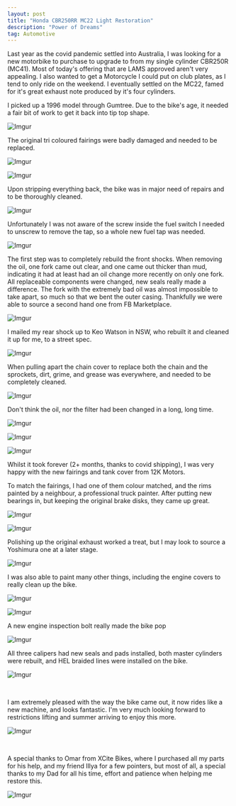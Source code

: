 ```yaml
---
layout: post
title: "Honda CBR250RR MC22 Light Restoration"
description: "Power of Dreams"
tag: Automotive
---
```


Last year as the covid pandemic settled into Australia, I was looking for a new motorbike to purchase to upgrade to from my single cylinder CBR250R (MC41). Most of today's offering that are LAMS approved aren't very appealing. I also wanted to get a Motorcycle I could put on club plates, as I tend to only ride on the weekend. I eventually settled on the MC22, famed for it's great exhaust note produced by it's four cylinders.

I picked up a 1996 model through Gumtree. Due to the bike's age, it needed a fair bit of work to get it back into tip top shape. 

![Imgur](https://i.imgur.com/rR6j9T3.jpg)

The original tri coloured fairings were badly damaged and needed to be replaced.

![Imgur](https://i.imgur.com/ZjrNY1G.jpg)

![Imgur](https://i.imgur.com/ulgkKLV.jpg?1)

Upon stripping everything back, the bike was in major need of repairs and to be thoroughly cleaned.

![Imgur](https://i.imgur.com/Wx5aVah.jpg)

Unfortunately I was not aware of the screw inside the fuel switch I needed to unscrew to remove the tap, so a whole new fuel tap was needed.

![Imgur](https://i.imgur.com/owoC0db.jpg)

The first step was to completely rebuild the front shocks. When removing the oil, one fork came out clear, and one came out thicker than mud, indicating it had at least had an oil change more recently on only one fork. All replaceable components were changed, new seals really made a difference. The fork with the extremely bad oil was almost impossible to take apart, so much so that we bent the outer casing. Thankfully we were able to source a second hand one from FB Marketplace.

![Imgur](https://i.imgur.com/w7BQ6y9.jpg)

I mailed my rear shock up to Keo Watson in NSW, who rebuilt it and cleaned it up for me, to a street spec.

![Imgur](https://i.imgur.com/e1FfHEL.jpg)

When pulling apart the chain cover to replace both the chain and the sprockets, dirt, grime, and grease was everywhere, and needed to be completely cleaned.

![Imgur](https://i.imgur.com/iqY0QDh.jpg)

Don't think the oil, nor the filter had been changed in a long, long time.

![Imgur](https://i.imgur.com/znlxB2S.jpg)

![Imgur](https://i.imgur.com/40H0Z6s.jpg)

![Imgur](https://i.imgur.com/M1htgbx.jpg)

Whilst it took forever (2+ months, thanks to covid shipping), I was very happy with the new fairings and tank cover from 12K Motors. 

To match the fairings, I had one of them colour matched, and the rims painted by a neighbour, a professional truck painter. After putting new bearings in, but keeping the original brake disks, they came up great.

![Imgur](https://i.imgur.com/FerH85t.jpg)

![Imgur](https://i.imgur.com/pSouKpQ.jpg)

Polishing up the original exhaust worked a treat, but I may look to source a Yoshimura one at a later stage.

![Imgur](https://i.imgur.com/LCtyz7x.jpg)

I was also able to paint many other things, including the engine covers to really clean up the bike.

![Imgur](https://i.imgur.com/RvYPNpd.jpg)

![Imgur](https://i.imgur.com/6jlRN9g.jpg?1)

A new engine inspection bolt really made the bike pop

![Imgur](https://i.imgur.com/RRZVoEs.jpg)

All three calipers had new seals and pads installed, both master cylinders were rebuilt, and HEL braided lines were installed on the bike.

![Imgur](https://i.imgur.com/hNiXk3L.jpg)

<br>

I am extremely pleased with the way the bike came out, it now rides like a new machine, and looks fantastic. I'm very much looking forward to restrictions lifting and summer arriving to enjoy this more.


![Imgur](https://i.imgur.com/trG9DGU.jpg)

<br>


A special thanks to Omar from XCite Bikes, where I purchased all my parts for his help, and my friend Illya for a few pointers, but most of all, a special thanks to my Dad for all his time, effort and patience when helping me restore this.

![Imgur](https://i.imgur.com/sF82ieC.jpg)
